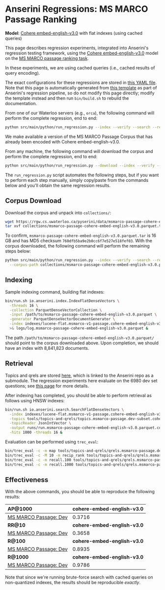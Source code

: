 # Anserini Regressions: MS MARCO Passage Ranking

**Model**: [Cohere embed-english-v3.0](https://docs.cohere.com/reference/embed) with flat indexes (using cached queries)

This page describes regression experiments, integrated into Anserini's regression testing framework, using the [Cohere embed-english-v3.0](https://docs.cohere.com/reference/embed) model on the [MS MARCO passage ranking task](https://github.com/microsoft/MSMARCO-Passage-Ranking).

In these experiments, we are using cached queries (i.e., cached results of query encoding).

The exact configurations for these regressions are stored in [this YAML file](../../src/main/resources/regression/msmarco-v1-passage.cohere-embed-english-v3.0.parquet.flat.cached.yaml).
Note that this page is automatically generated from [this template](../../src/main/resources/docgen/templates/msmarco-v1-passage.cohere-embed-english-v3.0.parquet.flat.cached.template) as part of Anserini's regression pipeline, so do not modify this page directly; modify the template instead and then run `bin/build.sh` to rebuild the documentation.

From one of our Waterloo servers (e.g., `orca`), the following command will perform the complete regression, end to end:

```bash
python src/main/python/run_regression.py --index --verify --search --regression msmarco-v1-passage.cohere-embed-english-v3.0.parquet.flat.cached
```

We make available a version of the MS MARCO Passage Corpus that has already been encoded with Cohere embed-english-v3.0.

From any machine, the following command will download the corpus and perform the complete regression, end to end:

```bash
python src/main/python/run_regression.py --download --index --verify --search --regression msmarco-v1-passage.cohere-embed-english-v3.0.parquet.flat.cached
```

The `run_regression.py` script automates the following steps, but if you want to perform each step manually, simply copy/paste from the commands below and you'll obtain the same regression results.

## Corpus Download

Download the corpus and unpack into `collections/`:

```bash
wget https://rgw.cs.uwaterloo.ca/pyserini/data/msmarco-passage-cohere-embed-english-v3.0.parquet.tar -P collections/
tar xvf collections/msmarco-passage-cohere-embed-english-v3.0.parquet.tar -C collections/
```

To confirm, `msmarco-passage-cohere-embed-english-v3.0.parquet.tar` is 16 GB and has MD5 checksum `760dfb5ba9e2b0cc6f7e527e518fef03`.
With the corpus downloaded, the following command will perform the remaining steps below:

```bash
python src/main/python/run_regression.py --index --verify --search --regression msmarco-v1-passage.cohere-embed-english-v3.0.parquet.flat.cached \
  --corpus-path collections/msmarco-passage-cohere-embed-english-v3.0.parquet
```

## Indexing

Sample indexing command, building flat indexes:

```bash
bin/run.sh io.anserini.index.IndexFlatDenseVectors \
  -threads 16 \
  -collection ParquetDenseVectorCollection \
  -input /path/to/msmarco-passage-cohere-embed-english-v3.0.parquet \
  -generator ParquetDenseVectorDocumentGenerator \
  -index indexes/lucene-flat.msmarco-v1-passage.cohere-embed-english-v3.0/ \
  >& logs/log.msmarco-passage-cohere-embed-english-v3.0.parquet &
```

The path `/path/to/msmarco-passage-cohere-embed-english-v3.0.parquet/` should point to the corpus downloaded above.
Upon completion, we should have an index with 8,841,823 documents.

## Retrieval

Topics and qrels are stored [here](https://github.com/castorini/anserini-tools/tree/master/topics-and-qrels), which is linked to the Anserini repo as a submodule.
The regression experiments here evaluate on the 6980 dev set questions; see [this page](../../docs/experiments-msmarco-passage.md) for more details.

After indexing has completed, you should be able to perform retrieval as follows using HNSW indexes:

```bash
bin/run.sh io.anserini.search.SearchFlatDenseVectors \
  -index indexes/lucene-flat.msmarco-v1-passage.cohere-embed-english-v3.0/ \
  -topics tools/topics-and-qrels/topics.msmarco-passage.dev-subset.cohere-embed-english-v3.0.jsonl.gz \
  -topicReader JsonIntVector \
  -output runs/run.msmarco-passage-cohere-embed-english-v3.0.parquet.cohere-embed-english-v3.0-flat-cached.topics.msmarco-passage.dev-subset.cohere-embed-english-v3.0.jsonl.txt \
  -hits 1000 -threads 16 &
```

Evaluation can be performed using `trec_eval`:

```bash
bin/trec_eval -c -m map tools/topics-and-qrels/qrels.msmarco-passage.dev-subset.txt runs/run.msmarco-passage-cohere-embed-english-v3.0.parquet.cohere-embed-english-v3.0-flat-cached.topics.msmarco-passage.dev-subset.cohere-embed-english-v3.0.jsonl.txt
bin/trec_eval -c -M 10 -m recip_rank tools/topics-and-qrels/qrels.msmarco-passage.dev-subset.txt runs/run.msmarco-passage-cohere-embed-english-v3.0.parquet.cohere-embed-english-v3.0-flat-cached.topics.msmarco-passage.dev-subset.cohere-embed-english-v3.0.jsonl.txt
bin/trec_eval -c -m recall.100 tools/topics-and-qrels/qrels.msmarco-passage.dev-subset.txt runs/run.msmarco-passage-cohere-embed-english-v3.0.parquet.cohere-embed-english-v3.0-flat-cached.topics.msmarco-passage.dev-subset.cohere-embed-english-v3.0.jsonl.txt
bin/trec_eval -c -m recall.1000 tools/topics-and-qrels/qrels.msmarco-passage.dev-subset.txt runs/run.msmarco-passage-cohere-embed-english-v3.0.parquet.cohere-embed-english-v3.0-flat-cached.topics.msmarco-passage.dev-subset.cohere-embed-english-v3.0.jsonl.txt
```

## Effectiveness

With the above commands, you should be able to reproduce the following results:

| **AP@1000**                                                                                                  | **cohere-embed-english-v3.0**|
|:-------------------------------------------------------------------------------------------------------------|-----------|
| [MS MARCO Passage: Dev](https://github.com/microsoft/MSMARCO-Passage-Ranking)                                | 0.3716    |
| **RR@10**                                                                                                    | **cohere-embed-english-v3.0**|
| [MS MARCO Passage: Dev](https://github.com/microsoft/MSMARCO-Passage-Ranking)                                | 0.3658    |
| **R@100**                                                                                                    | **cohere-embed-english-v3.0**|
| [MS MARCO Passage: Dev](https://github.com/microsoft/MSMARCO-Passage-Ranking)                                | 0.8935    |
| **R@1000**                                                                                                   | **cohere-embed-english-v3.0**|
| [MS MARCO Passage: Dev](https://github.com/microsoft/MSMARCO-Passage-Ranking)                                | 0.9786    |

Note that since we're running brute-force search with cached queries on non-quantized indexes, the results should be reproducible _exactly_.
